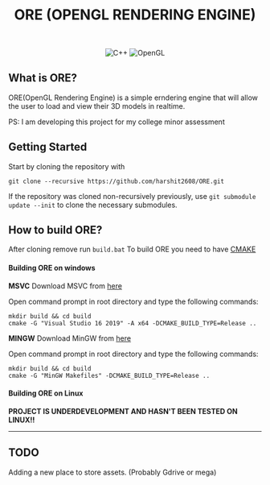 <h1 align="center">ORE (OPENGL RENDERING ENGINE)</h1>

<br/>

<p align="center">
<img alt="C++" src="https://img.shields.io/badge/C++%20-%2300599C.svg?logo=c%2B%2B&logoColor=white">
 <img alt="OpenGL" src="https://img.shields.io/badge/OpenGL-%23FFFFFF.svg?&logo=opengl"/>
 </p>

## What is ORE?

ORE(OpenGL Rendering Engine) is a simple erndering engine that will allow the user to load and view their 3D models in realtime.

PS: I am developing this project for my college minor assessment

## Getting Started

Start by cloning the repository with

```
git clone --recursive https://github.com/harshit2608/ORE.git
```

If the repository was cloned non-recursively previously, use
`git submodule update --init`
to clone the necessary submodules.

## How to build ORE?

After cloning remove run `build.bat`
To build ORE you need to have [CMAKE](https://cmake.org/download/)

<h4>Building ORE on windows</h4>

**MSVC**
Download MSVC from [here](https://visualstudio.microsoft.com/vs/features/cplusplus/)

Open command prompt in root directory and type the following commands:

```
mkdir build && cd build
cmake -G "Visual Studio 16 2019" -A x64 -DCMAKE_BUILD_TYPE=Release ..
```

**MINGW**
Download MinGW from [here](https://www.mingw-w64.org)

Open command prompt in root directory and type the following commands:

```
mkdir build && cd build
cmake -G "MinGW Makefiles" -DCMAKE_BUILD_TYPE=Release ..
```

<h4>Building ORE on Linux</h4>

**PROJECT IS UNDERDEVELOPMENT AND HASN'T BEEN TESTED ON LINUX!!**

<hr/>

<h2>TODO</h2>
Adding a new place to store assets. (Probably Gdrive or mega)

